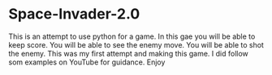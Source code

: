 # Space-Invader-2.0
This is an attempt to use python for a game.
In this gae you will be able to keep score.
You will be able to see the enemy move.
You will be able to shot the enemy.
This was my first attempt and making this game.
I did follow som examples on YouTube for guidance.
Enjoy
